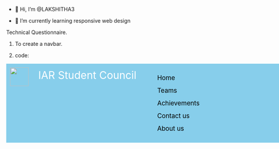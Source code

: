 - 👋 Hi, I’m @LAKSHITHA3

- 🌱 I’m currently learning responsive web design
 


<!---
LAKSHITHA3/LAKSHITHA3 is a ✨ special ✨ repository because its `README.md` (this file) appears on your GitHub profile.
You can click the Preview link to take a look at your changes.
--->
Technical Questionnaire. 
1) To create a navbar.
2) code:
 
 
   <!DOCTYPE html>
             
    <html>
             
    <head>
           <link rel="stylesheet" type="text/css" href="style.css">
         


 

     
<style>

.topnav {

       background-color: Skyblue;
  
     overflow: auto;

             display: flex;
            
             flex-direction:row;

             position: fixed;

             width: 100%;

             }

/* Style the links inside the navigation bar */

             .topnav a {

             color: black;

             text-align: center;

             padding: 18px 16px;

             text-decoration: none;

             font-size: 17px;

             display: inline block;

             }

/* Change the color of links on hover */

             .topnav a:hover {

             background-color: white;

             color: black;

             }

/* Add a color to the active/current link */

             .topnav a.active {

              background-color: Skyblue;

              color: white;

              font-size: 28px;

             }

/* makes logo to be at right and style it with desired width,height and padding*/

             .logo {

             float: left;

             width: 50px;

             height: 50px;

             padding: 10px;

            }

            .ul {

            float: right;

            text-align: right;

            }
            
            
       </style>
     
       
  </head>
       
 <body>


<div class="topnav">

 
<img class="logo" src="https://i.postimg.cc/FKgTrGCp/IMG-20210524-WA0001.jpg" alt="">

<a class="active" href="#IAR Student Council">IAR Student Council</a>

<ul>

    

<a href="#home">Home</a>

<a href="#teams">Teams</a>

<a href="#achievements">Achievements</a>

<a href="#contact us">Contact us</a>

<a href="#about us">About us</a>

</ul>

</div>
</html>
  
Oh my god
